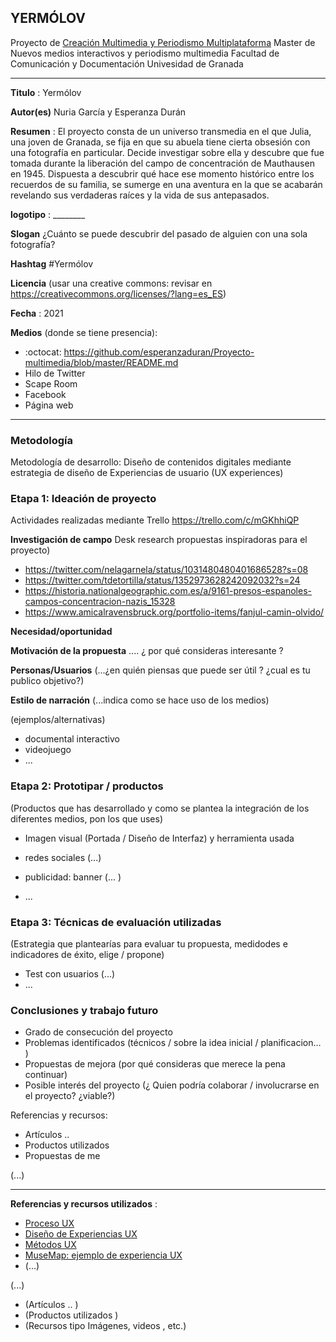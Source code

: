 ## YERMÓLOV  

Proyecto de [Creación Multimedia y Periodismo Multiplataforma](https://github.com/mgea/PeriodismoMultimedia)
Master de Nuevos medios interactivos y periodismo multimedia
Facultad de Comunicación y Documentación
Univesidad de Granada  

----

**Titulo** : Yermólov

**Autor(es)** Nuria García y Esperanza Durán

**Resumen** : El proyecto consta de un universo transmedia en el que Julia, una joven de Granada, se fija en que su abuela tiene cierta obsesión con una fotografía en particular. Decide investigar sobre ella y descubre que fue tomada durante la liberación del campo de concentración de Mauthausen en 1945. Dispuesta a descubrir qué hace ese momento histórico entre los recuerdos de su familia, se sumerge en una aventura en la que se acabarán revelando sus verdaderas raíces y la vida de sus antepasados.

**logotipo** :  ________

**Slogan** ¿Cuánto se puede descubrir del pasado de alguien con una sola fotografía?

**Hashtag**  #Yermólov

**Licencia**    (usar una creative commons: revisar en https://creativecommons.org/licenses/?lang=es_ES) 

**Fecha** : 2021

**Medios** (donde se tiene presencia): 


*  :octocat: https://github.com/esperanzaduran/Proyecto-multimedia/blob/master/README.md
* Hilo de Twitter 
* Scape Room
* Facebook
* Página web


--- 

### Metodología

Metodología de desarrollo: Diseño de contenidos digitales mediante estrategia de diseño de Experiencias de usuario (UX experiences) 

### Etapa 1: Ideación de proyecto 

Actividades realizadas mediante Trello https://trello.com/c/mGKhhiQP

**Investigación de campo**   Desk research propuestas inspiradoras para el proyecto) 

* https://twitter.com/nelagarnela/status/1031480480401686528?s=08
* https://twitter.com/tdetortilla/status/1352973628242092032?s=24
* https://historia.nationalgeographic.com.es/a/9161-presos-espanoles-campos-concentracion-nazis_15328
* https://www.amicalravensbruck.org/portfolio-items/fanjul-camin-olvido/


**Necesidad/oportunidad** 

**Motivación de la propuesta** .... ¿ por qué consideras interesante ? 

**Personas/Usuarios**  (...¿en quién piensas que puede ser útil ? ¿cual es tu publico objetivo?) 

**Estilo de narración**  (...indica como se hace uso de los medios)  

(ejemplos/alternativas) 
* documental interactivo 
* videojuego 
* ... 



### Etapa 2: Prototipar / productos 

(Productos que has desarrollado y como se plantea la integración de los diferentes medios, pon los que uses) 

* Imagen visual (Portada / Diseño de Interfaz) y herramienta usada 

* redes sociales (...) 

* publicidad: banner (... ) 

* ...

### Etapa 3: Técnicas de evaluación utilizadas

(Estrategia que plantearías para evaluar tu propuesta, medidodes e indicadores de éxito, elige / propone) 

* Test con usuarios (...) 
* ... 





### Conclusiones y trabajo futuro


* Grado de consecución del proyecto 
* Problemas identificados  (técnicos / sobre la idea inicial / planificacion… ) 
* Propuestas de mejora (por qué consideras que merece la pena continuar)
* Posible interés del proyecto (¿ Quien podría  colaborar / involucrarse en el proyecto? ¿viable?)


Referencias y recursos: 

* Artículos ..  
* Productos utilizados  
* Propuestas de me

(...)






----

**Referencias y recursos utilizados** :

* [Proceso UX](https://uxmastery.com/resources/process/)
* [Diseño de Experiencias UX](http://www.nosolousabilidad.com/articulos/uxd.htm) 
* [Métodos UX](https://mgea.github.io/UX-DIU-Checklist/index.html) 
* [MuseMap: ejemplo de experiencia UX](https://blog.prototypr.io/musemap-street-art-app-ux-case-study-9bec6a99823b) 
* (...) 

(...)
* (Artículos ..  )
* (Productos utilizados ) 
* (Recursos tipo Imágenes, videos , etc.) 













